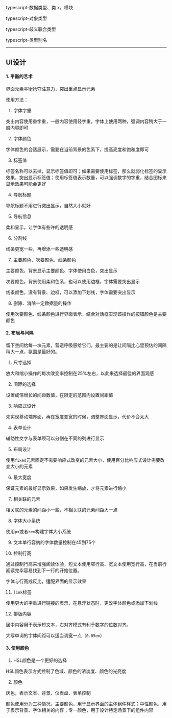 typescript-数据类型、类 x，模块

typescript-对象类型

typescript-歧义联合类型

typescript-类型别名

---

## UI设计

#### 1. 平衡的艺术

界面元素平衡抢夺注意力，突出重点显示元素

使用方法：

1. 字体字重

突出内容使用重字重，一般内容使用轻字重，字体上使用两种，强调内容稍大于一般内容即可

2. 字体颜色

字体颜色的合适展示，需要在当前背景的色系下，提高亮度和饱和度即可

3. 标签值

标签名称可以去掉，显示标签值即可；如果需要使用标签，那么就弱化标签的显示效果，突出显示标签值；使用标签值表示数量，可以强调数字的字重，结合图标来显示效果可能会更好

4. 导航标题

导航标题不用进行突出显示，自然大小就好

5. 导航信息

柔和显示，让字体有些许的透明感

6. 分割线

线条更宽一些，再增添一些透明感

7. 主要颜色、次要颜色、线条颜色

主要颜色，背景显示主要颜色、字体使用白色，突出显示

次要颜色，背景使用柔和色系，也可以使用边框，字体需要突出显示

线条颜色，没有背景、边框，可以添加下划线，字体需要突出显示

8. 删除、消除一定数据量的操作

使用次要颜色、线条颜色进行界面表示，结合对话框实现该操作的按钮颜色是主要颜色

#### 2. 布局与间隔

留下空间给每一块元素，营造呼吸感给它们，最主要的是让间隔比心里预估的间隔稍大一点，氛围是最好的。

1. 尺寸选择

放大和缩小操作的每次改变率控制在25%左右，以此来选择最佳的界面观感

2. 间距的选择

设置成倍增长的间距数值，在限定的范围内设置间距值

3. 响应式设计

先实现移动端界面，再在宽度变宽的时候，调整界面显示，代价不会太大

4. 表单设计

辅助性文字与表单项可以分割在不同的列进行显示

5. 布局设计

使用`fixed`元素固定不需要响应式改变的元素大小，使用百分比响应式设计需要改变大小的元素

6. 最大宽度

保证元素的最好显示效果，如果发生缩放，才将元素进行缩小

7. 相关联的元素

相关联的元素的间距小一些，不相关联的元素间距大一点

8. 字体大小系统

使用`px`或者`rem`构建字体大小系统

9. 文本单行容纳的字体数量控制在45到75个

10. 控制行高

通过控制行高来增强阅读体验，短文本使用窄行高、宽文本使用宽行高，在当前行阅读完毕容易找到下一行的开始位置。

字体与行高成反比，适配界面的显示效果

11. `link`标签

使用更大的字重进行链接的表示，在悬浮状态时，更改字体颜色或添加下划线

12. 排版内容

居中内容用于表示短文本，右对齐模式有利于数字的位数对齐。

大写单词的字体间距可以适当调宽一点（`0.05em`）

#### 3. 使用颜色

1. HSL颜色是一个更好的选择

HSL颜色表示方式控制了色域、颜色的浓淡度、颜色的光亮度

2. 颜色

灰色，表示文本、背景、仪表盘、表单控制

颜色使用分为三种情况，主要颜色，用于显示界面的主体组件样式；中性颜色，用于表示背景、字体相关的内容；专一颜色，用于设计特定场景下的组件内容
